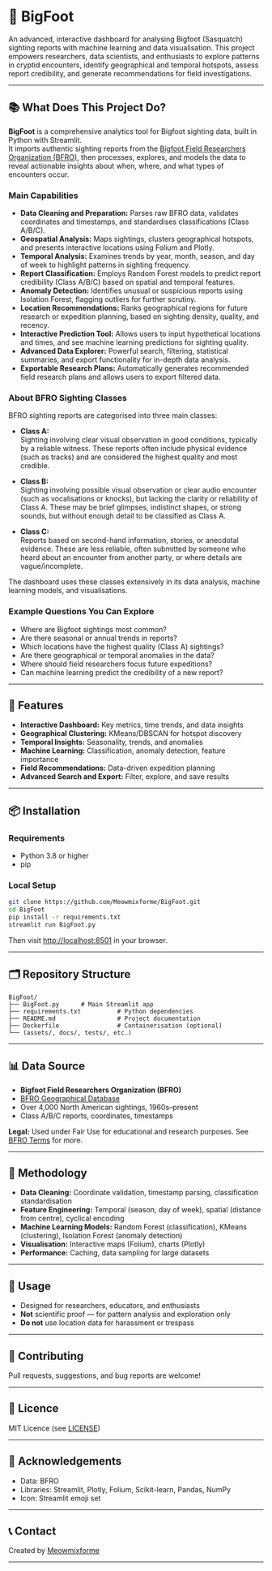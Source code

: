 # 🦶 BigFoot

An advanced, interactive dashboard for analysing Bigfoot (Sasquatch) sighting reports with machine learning and data visualisation. This project empowers researchers, data scientists, and enthusiasts to explore patterns in cryptid encounters, identify geographical and temporal hotspots, assess report credibility, and generate recommendations for field investigations.

---

## 📚 What Does This Project Do?

**BigFoot** is a comprehensive analytics tool for Bigfoot sighting data, built in Python with Streamlit.  
It imports authentic sighting reports from the [Bigfoot Field Researchers Organization (BFRO)](http://bfro.net/GDB/), then processes, explores, and models the data to reveal actionable insights about when, where, and what types of encounters occur.

### Main Capabilities

- **Data Cleaning and Preparation:** Parses raw BFRO data, validates coordinates and timestamps, and standardises classifications (Class A/B/C).
- **Geospatial Analysis:** Maps sightings, clusters geographical hotspots, and presents interactive locations using Folium and Plotly.
- **Temporal Analysis:** Examines trends by year, month, season, and day of week to highlight patterns in sighting frequency.
- **Report Classification:** Employs Random Forest models to predict report credibility (Class A/B/C) based on spatial and temporal features.
- **Anomaly Detection:** Identifies unusual or suspicious reports using Isolation Forest, flagging outliers for further scrutiny.
- **Location Recommendations:** Ranks geographical regions for future research or expedition planning, based on sighting density, quality, and recency.
- **Interactive Prediction Tool:** Allows users to input hypothetical locations and times, and see machine learning predictions for sighting quality.
- **Advanced Data Explorer:** Powerful search, filtering, statistical summaries, and export functionality for in-depth data analysis.
- **Exportable Research Plans:** Automatically generates recommended field research plans and allows users to export filtered data.

### About BFRO Sighting Classes

BFRO sighting reports are categorised into three main classes:

- **Class A:**  
  Sighting involving clear visual observation in good conditions, typically by a reliable witness. These reports often include physical evidence (such as tracks) and are considered the highest quality and most credible.

- **Class B:**  
  Sighting involving possible visual observation or clear audio encounter (such as vocalisations or knocks), but lacking the clarity or reliability of Class A. These may be brief glimpses, indistinct shapes, or strong sounds, but without enough detail to be classified as Class A.

- **Class C:**  
  Reports based on second-hand information, stories, or anecdotal evidence. These are less reliable, often submitted by someone who heard about an encounter from another party, or where details are vague/incomplete.

The dashboard uses these classes extensively in its data analysis, machine learning models, and visualisations.

### Example Questions You Can Explore

- Where are Bigfoot sightings most common?
- Are there seasonal or annual trends in reports?
- Which locations have the highest quality (Class A) sightings?
- Are there geographical or temporal anomalies in the data?
- Where should field researchers focus future expeditions?
- Can machine learning predict the credibility of a new report?

---

## 🚀 Features

- **Interactive Dashboard:** Key metrics, time trends, and data insights
- **Geographical Clustering:** KMeans/DBSCAN for hotspot discovery
- **Temporal Insights:** Seasonality, trends, and anomalies
- **Machine Learning:** Classification, anomaly detection, feature importance
- **Field Recommendations:** Data-driven expedition planning
- **Advanced Search and Export:** Filter, explore, and save results

---

## 📦 Installation

### Requirements

- Python 3.8 or higher
- pip

### Local Setup

```bash
git clone https://github.com/Meowmixforme/BigFoot.git
cd BigFoot
pip install -r requirements.txt
streamlit run BigFoot.py
```

Then visit [http://localhost:8501](http://localhost:8501) in your browser.

---

## 🗂️ Repository Structure

```
BigFoot/
├── BigFoot.py      # Main Streamlit app
├── requirements.txt          # Python dependencies
├── README.md                 # Project documentation
├── Dockerfile                # Containerisation (optional)
└── (assets/, docs/, tests/, etc.)
```

---

## 📊 Data Source

- **Bigfoot Field Researchers Organization (BFRO)**
- [BFRO Geographical Database](http://bfro.net/GDB/)
- Over 4,000 North American sightings, 1960s–present
- Class A/B/C reports, coordinates, timestamps

**Legal:** Used under Fair Use for educational and research purposes. See [BFRO Terms](http://bfro.net/GDB/) for more.

---

## 🔬 Methodology

- **Data Cleaning:** Coordinate validation, timestamp parsing, classification standardisation
- **Feature Engineering:** Temporal (season, day of week), spatial (distance from centre), cyclical encoding
- **Machine Learning Models:** Random Forest (classification), KMeans (clustering), Isolation Forest (anomaly detection)
- **Visualisation:** Interactive maps (Folium), charts (Plotly)
- **Performance:** Caching, data sampling for large datasets

---

## 📝 Usage

- Designed for researchers, educators, and enthusiasts
- **Not** scientific proof — for pattern analysis and exploration only
- **Do not** use location data for harassment or trespass

---

## 👫 Contributing

Pull requests, suggestions, and bug reports are welcome!

---

## 📖 Licence

MIT Licence (see [LICENSE](LICENSE))

---

## 🙏 Acknowledgements

- Data: BFRO
- Libraries: Streamlit, Plotly, Folium, Scikit-learn, Pandas, NumPy
- Icon: Streamlit emoji set

---

## 📞 Contact

Created by [Meowmixforme](https://github.com/Meowmixforme)

---
